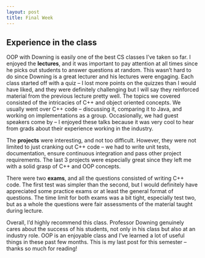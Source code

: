 ```yaml
---
layout: post
title: Final Week
---
```


## Experience in the class ##

OOP with Downing is easily one of the best CS classes I’ve taken so far. I enjoyed the **lectures**, and it was important to pay attention at all times since he picks out students to answer questions at random. This wasn’t hard to do since Downing is a great lecturer and his lectures were engaging. Each class started off with a quiz – I lost more points on the quizzes than I would have liked, and they were definitely challenging but I will say they reinforced material from the previous lecture pretty well. The topics we covered consisted of the intricacies of C++ and object oriented concepts. We usually went over C++ code – discussing it, comparing it to Java, and working on implementations as a group. Occasionally, we had guest speakers come by – I enjoyed these talks because it was very cool to hear from grads about their experience working in the industry. 

The **projects** were interesting, and not too difficult. However, they were not limited to just cranking out C++ code – we had to write unit tests, documentation, ensure continuous integration and pass other project requirements. The last 3 projects were especially great since they left me with a solid grasp of C++ and OOP concepts. 

There were two **exams**, and all the questions consisted of writing C++ code. The first test was simpler than the second, but I would definitely have appreciated some practice exams or at least the general format of questions. The time limit for both exams was a bit tight, especially test two, but as a whole the questions were fair assessments of the material taught during lecture.

Overall, I’d highly recommend this class. Professor Downing genuinely cares about the success of his students, not only in his class but also at an industry role. OOP is an enjoyable class and I’ve learned a lot of useful things in these past few months. This is my last post for this semester – thanks so much for reading! 
